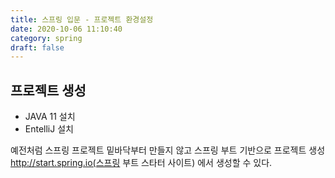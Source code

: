 ```yaml
---
title: 스프링 입문 - 프로젝트 환경설정
date: 2020-10-06 11:10:40
category: spring
draft: false
---
```


## 프로젝트 생성

- JAVA 11 설치
- EntelliJ 설치

예전처럼 스프링 프로젝트 밑바닥부터 만들지 않고 스프링 부트 기반으로 프로젝트 생성   
http://start.spring.io(스프링 부트 스타터 사이트) 에서 생성할 수 있다.

